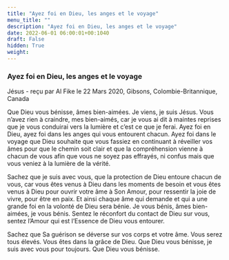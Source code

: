```yaml
---
title: "Ayez foi en Dieu, les anges et le voyage"
menu_title: ""
description: "Ayez foi en Dieu, les anges et le voyage"
date: 2022-06-01 06:00:01+00:1040
draft: False
hidden: True
weight:
---
```

### Ayez foi en Dieu, les anges et le voyage

Jésus - reçu par Al Fike le 22 Mars 2020, Gibsons, Colombie-Britannique, Canada

Que Dieu vous bénisse, âmes bien-aimées. Je viens, je suis Jésus. Vous n’avez rien à craindre, mes bien-aimés, car je vous ai dit à maintes reprises que je vous conduirai vers la lumière et c’est ce que je ferai. Ayez foi en Dieu, ayez foi dans les anges qui vous entourent chacun. Ayez foi dans le voyage que Dieu souhaite que vous fassiez en continuant à réveiller vos âmes pour que le chemin soit clair et que la compréhension vienne à chacun de vous afin que vous ne soyez pas effrayés, ni confus mais que vous veniez à la lumière de la vérité.

Sachez que je suis avec vous, que la protection de Dieu entoure chacun de vous, car vous êtes venus à Dieu dans les moments de besoin et vous êtes venus à Dieu pour ouvrir votre âme à Son Amour, pour ressentir la joie de vivre, pour être en paix. Et ainsi chaque âme qui demande et qui a une grande foi en la volonté de Dieu sera bénie. Je vous bénis, âmes bien-aimées, je vous bénis. Sentez le réconfort du contact de Dieu sur vous, sentez l’Amour qui est l’Essence de Dieu vous entourer.

Sachez que Sa guérison se déverse sur vos corps et votre âme. Vous serez tous élevés. Vous êtes dans la grâce de Dieu. Que Dieu vous bénisse, je suis avec vous pour toujours. Que Dieu vous bénisse.
